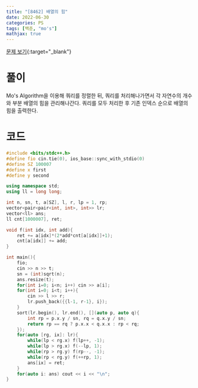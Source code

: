 ```yaml
---
title: "[8462] 배열의 힘"
date: 2022-06-30
categories: PS
tags: [백준, "mo's"]
mathjax: true
---
```


[문제 보기](https://www.acmicpc.net/problem/8462){:target="_blank"}

# 풀이
Mo's Algorithm을 이용해 쿼리를 정렬한 뒤, 쿼리를 처리해나가면서 각 자연수의 개수와 부분 배열의 힘을 관리해나간다. 쿼리를 모두 처리한 후 기존 인덱스 순으로 배열의 힘을 출력한다.


# 코드
```c++
#include <bits/stdc++.h>
#define fio cin.tie(0), ios_base::sync_with_stdio(0)
#define SZ 100007
#define x first
#define y second

using namespace std;
using ll = long long;

int n, sn, t, a[SZ], l, r, lp = 1, rp;
vector<pair<pair<int, int>, int>> lr;
vector<ll> ans;
ll cnt[1000007], ret;

void f(int idx, int add){
    ret += a[idx]*(2*add*cnt[a[idx]]+1);
    cnt[a[idx]] += add;
}

int main(){
    fio;
    cin >> n >> t;
    sn = (int)sqrt(n);
    ans.resize(t);
    for(int i=0; i<n; i++) cin >> a[i];
    for(int i=0; i<t; i++){
        cin >> l >> r;
        lr.push_back({{l-1, r-1}, i});
    }
    sort(lr.begin(), lr.end(), [](auto p, auto q){
        int rp = p.x.y / sn, rq = q.x.y / sn;
        return rp == rq ? p.x.x < q.x.x : rp < rq;
    });
    for(auto [rg, ix]: lr){
        while(lp < rg.x) f(lp++, -1);
        while(lp > rg.x) f(--lp, 1);
        while(rp > rg.y) f(rp--, -1);
        while(rp < rg.y) f(++rp, 1);
        ans[ix] = ret;
    }
    for(auto i: ans) cout << i << "\n";
}
```

